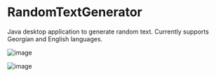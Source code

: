 # RandomTextGenerator
Java desktop application to generate random text. Currently supports Georgian and English languages.


![image](https://user-images.githubusercontent.com/73946254/213723492-3fd8d794-7354-484e-a43c-041852807630.png)


![image](https://user-images.githubusercontent.com/73946254/213723557-4c82f876-bb91-4061-8e2c-ec2bcc5b1923.png)
